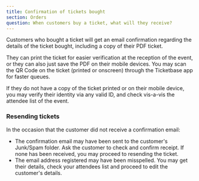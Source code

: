 ```yaml
---
title: Confirmation of tickets bought
section: Orders
question: When customers buy a ticket, what will they receive?
---
```


Customers who bought a ticket will get an email confirmation regarding the details of the ticket bought, including a copy of their PDF ticket.

They can print the ticket for easier verification at the reception of the event, or they can also just save the PDF on their mobile devices. You may scan the QR Code on the ticket (printed or onscreen) through the Ticketbase app for faster queues.

If they do not have a copy of the ticket printed or on their mobile device, you may verify their identity via any valid ID, and check vis-a-vis the attendee list of the event.

### Resending tickets

In the occasion that the customer did not receive a confirmation email:

   * The confirmation email may have been sent to the customer's Junk/Spam folder. Ask the customer to check and confirm receipt. If none has been received, you may proceed to resending the ticket.
   * The email address registered may have been misspelled. You may get their details, check your attendees list and proceed to edit the customer's details.

